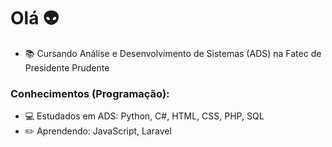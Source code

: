 # Olá 👽

- 📚 Cursando Análise e Desenvolvimento de Sistemas (ADS) na Fatec de Presidente Prudente

### Conhecimentos (Programação):
- 💻 Estudados em ADS: Python, C#, HTML, CSS, PHP, SQL
- ✏️ Aprendendo: JavaScript, Laravel
